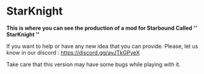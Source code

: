 # StarKnight

**This is where you can see the production of a mod for Starbound Called '' StarKnight ''**

If you want to help or have any new idea that you can provide. Please, let us know in our discord : https://discord.gg/ayJTkGPyeX

Take care that this version may have some bugs while playing with it.
